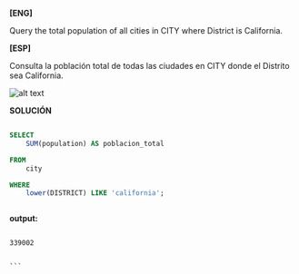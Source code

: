 
**[ENG]**

Query the total population of all cities in CITY where District is California.

**[ESP]**

Consulta la población total de todas las ciudades en CITY donde el Distrito sea California.

![alt text](image.jpg)


**SOLUCIÓN**

```sql

SELECT
    SUM(population) AS poblacion_total

FROM
    city

WHERE
    lower(DISTRICT) LIKE 'california';



```


**output:**


````

339002


```